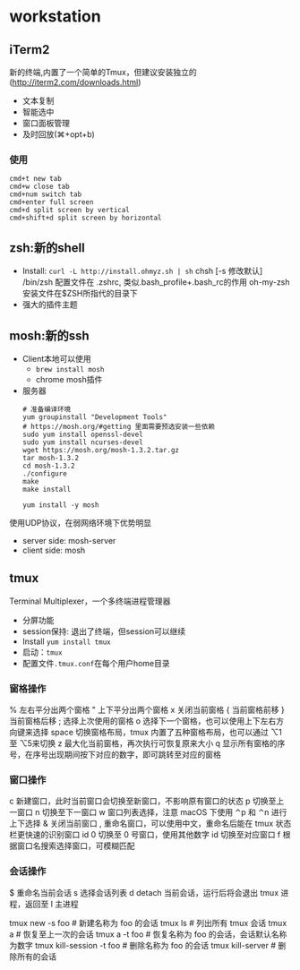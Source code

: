 # workstation
## iTerm2
新的终端,内置了一个简单的Tmux，但建议安装独立的(http://iterm2.com/downloads.html)
- 文本复制
- 智能选中
- 窗口面板管理
- 及时回放(⌘+opt+b)
### 使用
```
cmd+t new tab
cmd+w close tab
cmd+num switch tab
cmd+enter full screen
cmd+d split screen by vertical
cmd+shift+d split screen by horizontal
```
## zsh:新的shell
- Install: `curl -L http://install.ohmyz.sh | sh`
chsh [-s 修改默认] /bin/zsh
配置文件在 .zshrc, 类似.bash_profile+.bash_rc的作用
oh-my-zsh安装文件在$ZSH所指代的目录下
- 强大的插件主题
## mosh:新的ssh
- Client本地可以使用
  - `brew install mosh`
  - chrome mosh插件
- 服务器
    ```
    # 准备编译环境
    yum groupinstall "Development Tools"
    # https://mosh.org/#getting 里面需要预选安装一些依赖
    sudo yum install openssl-devel
    sudo yum install ncurses-devel
    wget https://mosh.org/mosh-1.3.2.tar.gz
    tar mosh-1.3.2
    cd mosh-1.3.2
    ./configure
    make
    make install
    ```
    ```
    yum install -y mosh
    ```
使用UDP协议，在弱网络环境下优势明显
- server side: mosh-server
- client side: mosh 
## tmux
Terminal Multiplexer，一个多终端进程管理器
- 分屏功能
- session保持: 退出了终端，但session可以继续
- Install `yum install tmux`
- 启动：`tmux`
- 配置文件`.tmux.conf`在每个用户home目录
### 窗格操作
% 左右平分出两个窗格
" 上下平分出两个窗格
x 关闭当前窗格
{ 当前窗格前移
} 当前窗格后移
; 选择上次使用的窗格
o 选择下一个窗格，也可以使用上下左右方向键来选择
space 切换窗格布局，tmux 内置了五种窗格布局，也可以通过 ⌥1 至 ⌥5来切换
z 最大化当前窗格，再次执行可恢复原来大小
q 显示所有窗格的序号，在序号出现期间按下对应的数字，即可跳转至对应的窗格
### 窗口操作
c 新建窗口，此时当前窗口会切换至新窗口，不影响原有窗口的状态
p 切换至上一窗口
n 切换至下一窗口
w 窗口列表选择，注意 macOS 下使用 ⌃p 和 ⌃n 进行上下选择
& 关闭当前窗口
, 重命名窗口，可以使用中文，重命名后能在 tmux 状态栏更快速的识别窗口 id
0 切换至 0 号窗口，使用其他数字 id 切换至对应窗口
f 根据窗口名搜索选择窗口，可模糊匹配
### 会话操作
$ 重命名当前会话
s 选择会话列表
d detach 当前会话，运行后将会退出 tmux 进程，返回至 l 主进程

tmux new -s foo # 新建名称为 foo 的会话
tmux ls # 列出所有 tmux 会话
tmux a # 恢复至上一次的会话
tmux a -t foo # 恢复名称为 foo 的会话，会话默认名称为数字
tmux kill-session -t foo # 删除名称为 foo 的会话
tmux kill-server # 删除所有的会话


